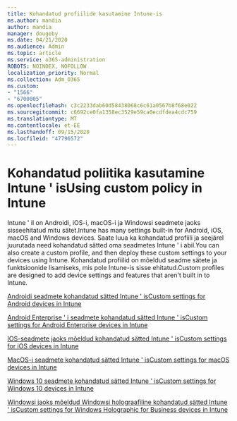 ```yaml
---
title: Kohandatud profiilide kasutamine Intune-is
ms.author: mandia
author: mandia
manager: dougeby
ms.date: 04/21/2020
ms.audience: Admin
ms.topic: article
ms.service: o365-administration
ROBOTS: NOINDEX, NOFOLLOW
localization_priority: Normal
ms.collection: Adm_O365
ms.custom:
- "1566"
- "6700005"
ms.openlocfilehash: c3c2233dab60d58438068c6c61a0567b8f68e022
ms.sourcegitcommit: c6692ce0fa1358ec3529e59ca0ecdfdea4cdc759
ms.translationtype: MT
ms.contentlocale: et-EE
ms.lasthandoff: 09/15/2020
ms.locfileid: "47796572"
---
```

# <a name="using-custom-policy-in-intune"></a><span data-ttu-id="a1c40-102">Kohandatud poliitika kasutamine Intune ' is</span><span class="sxs-lookup"><span data-stu-id="a1c40-102">Using custom policy in Intune</span></span>

<span data-ttu-id="a1c40-103">Intune ' il on Androidi, iOS-i, macOS-i ja Windowsi seadmete jaoks sisseehitatud mitu sätet.</span><span class="sxs-lookup"><span data-stu-id="a1c40-103">Intune has many settings built-in for Android, iOS, macOS and Windows devices.</span></span> <span data-ttu-id="a1c40-104">Saate luua ka kohandatud profiili ja seejärel juurutada need kohandatud sätted oma seadmetes Intune ' i abil.</span><span class="sxs-lookup"><span data-stu-id="a1c40-104">You can also create a custom profile, and then deploy these custom settings to your devices using Intune.</span></span> <span data-ttu-id="a1c40-105">Kohandatud profiilid on mõeldud seadme sätete ja funktsioonide lisamiseks, mis pole Intune-is sisse ehitatud.</span><span class="sxs-lookup"><span data-stu-id="a1c40-105">Custom profiles are designed to add device settings and features that aren't built in to Intune.</span></span>

[<span data-ttu-id="a1c40-106">Androidi seadmete kohandatud sätted Intune ' is</span><span class="sxs-lookup"><span data-stu-id="a1c40-106">Custom settings for Android devices in Intune</span></span>](https://docs.microsoft.com/intune/custom-settings-android)

[<span data-ttu-id="a1c40-107">Android Enterprise ' i seadmete kohandatud sätted Intune ' is</span><span class="sxs-lookup"><span data-stu-id="a1c40-107">Custom settings for Android Enterprise devices in Intune</span></span>](https://docs.microsoft.com/intune/custom-settings-android-for-work)

[<span data-ttu-id="a1c40-108">IOS-seadmete jaoks mõeldud kohandatud sätted Intune ' is</span><span class="sxs-lookup"><span data-stu-id="a1c40-108">Custom settings for iOS devices in Intune</span></span>](https://docs.microsoft.com/intune/custom-settings-ios)

[<span data-ttu-id="a1c40-109">MacOS-i seadmete kohandatud sätted Intune ' is</span><span class="sxs-lookup"><span data-stu-id="a1c40-109">Custom settings for macOS devices in Intune</span></span>](https://docs.microsoft.com/intune/custom-settings-macos)

[<span data-ttu-id="a1c40-110">Windows 10 seadmete kohandatud sätted Intune ' is</span><span class="sxs-lookup"><span data-stu-id="a1c40-110">Custom settings for Windows 10 devices in Intune</span></span>](https://docs.microsoft.com/intune/custom-settings-windows-10)

[<span data-ttu-id="a1c40-111">Windowsi jaoks mõeldud Windowsi holograafiline kohandatud sätted Intune ' is</span><span class="sxs-lookup"><span data-stu-id="a1c40-111">Custom settings for Windows Holographic for Business devices in Intune</span></span>](https://docs.microsoft.com/intune/custom-settings-windows-holographic)